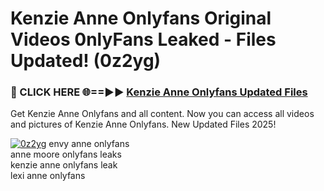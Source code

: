# Kenzie Anne Onlyfans Original Videos 0nlyFans Leaked - Files Updated! (0z2yg)

<h3>🔴 CLICK HERE 🌐==►► <a href="https://tinyurl.com/2jnfzry5" rel="nofollow">Kenzie Anne Onlyfans Updated Files</a></h3>

Get Kenzie Anne Onlyfans and all content. Now you can access all videos and pictures of Kenzie Anne Onlyfans. New Updated Files 2025!

[![0z2yg](https://i.imgur.com/GyGTBgg.gif)](https://tinyurl.com/2jnfzry5)
envy anne onlyfans<br>
anne moore onlyfans leaks<br>
kenzie anne onlyfans leak<br>
lexi anne onlyfans